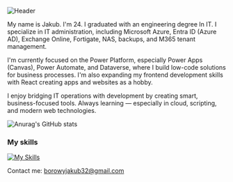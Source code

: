 ![Header](https://github.com/user-attachments/assets/bf59a20e-ce0d-4f37-845c-399717b9c3b2)


My name is Jakub. I'm 24. I graduated with an engineering degree In IT. I specialize in IT administration, including Microsoft Azure, Entra ID (Azure AD), Exchange Online, Fortigate, NAS, backups, and M365 tenant management.

I'm currently focused on the Power Platform, especially Power Apps (Canvas), Power Automate, and Dataverse, where I build low-code solutions for business processes. I'm also expanding my frontend development skills with React creating apps and websites as a hobby.

I enjoy bridging IT operations with development by creating smart, business-focused tools. Always learning — especially in cloud, scripting, and modern web technologies.

 ![Anurag's GitHub stats](https://github-readme-stats.vercel.app/api?username=Jakbor32&show_icons=true&count_private=true&hide_title=true&bg_color=000000&text_color=ffffff&icon_color=ffffff&hide_border=true)
 
  ### My skills
  [![My Skills](https://skillicons.dev/icons?i=html,css,js,bootstrap,wordpress,git,react,tailwind)](https://skillicons.dev)

 Contact me: borowyjakub32@gmail.com
